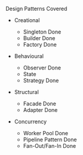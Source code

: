 Design Patterns Covered
- Creational 
    - Singleton Done
    - Builder   Done
    - Factory   Done

- Behavioural
    - Observer  Done
    - State
    - Strategy  Done

- Structural
    - Facade    Done
    - Adapter   Done

- Concurrency
    - Worker Pool   Done
    - Pipeline Pattern  Done
    - Fan-Out/Fan-In    Done